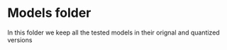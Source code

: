 # Models folder
In this folder we keep all the tested models in their orignal and quantized versions
